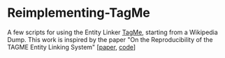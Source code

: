 # Reimplementing-TagMe
A few scripts for using the Entity Linker [TagMe](http://pages.di.unipi.it/ferragina/cikm2010.pdf), starting from a Wikipedia Dump. This work is inspired by the paper "On the Reproducibility of the TAGME Entity Linking System" [[paper](http://hasibi.com/files/ecir2016-tagme.pdf), [code](https://github.com/hasibi/TAGME-Reproducibility)]

